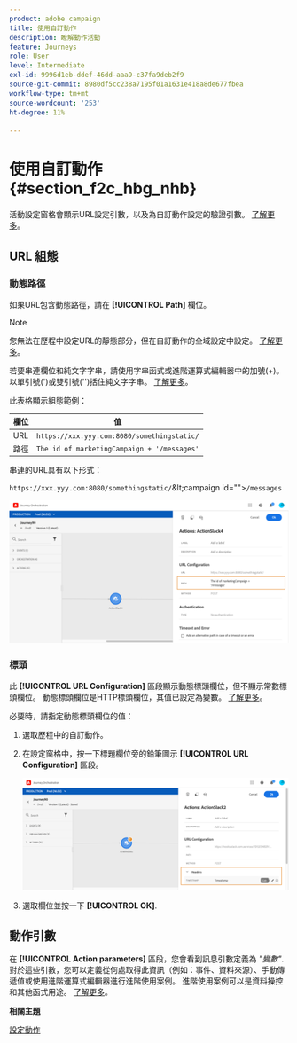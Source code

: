 ```yaml
---
product: adobe campaign
title: 使用自訂動作
description: 瞭解動作活動
feature: Journeys
role: User
level: Intermediate
exl-id: 9996d1eb-ddef-46dd-aaa9-c37fa9deb2f9
source-git-commit: 8980df5cc238a7195f01a1631e418a8de677fbea
workflow-type: tm+mt
source-wordcount: '253'
ht-degree: 11%

---
```


# 使用自訂動作 {#section_f2c_hbg_nhb}

活動設定窗格會顯示URL設定引數，以及為自訂動作設定的驗證引數。 [了解更多](../action/about-custom-action-configuration.md)。

## URL 組態

### 動態路徑

如果URL包含動態路徑，請在 **[!UICONTROL Path]** 欄位。

>[!NOTE]
>
>您無法在歷程中設定URL的靜態部分，但在自訂動作的全域設定中設定。 [了解更多](../action/about-custom-action-configuration.md)。

若要串連欄位和純文字字串，請使用字串函式或進階運算式編輯器中的加號(+)。 以單引號(&#39;)或雙引號(&#39;&#39;)括住純文字字串。 [了解更多](../expression/expressionadvanced.md)。

此表格顯示組態範例：

| 欄位 | 值 |
| --- | --- |
| URL | `https://xxx.yyy.com:8080/somethingstatic/` |
| 路徑 | `The id of marketingCampaign + '/messages'` |

串連的URL具有以下形式：

`https://xxx.yyy.com:8080/somethingstatic/`\&lt;campaign id=&quot;&quot;>`/messages`

![](../assets/journey-custom-action-url.png)

### 標頭

此 **[!UICONTROL URL Configuration]** 區段顯示動態標頭欄位，但不顯示常數標頭欄位。 動態標頭欄位是HTTP標頭欄位，其值已設定為變數。 [了解更多](../action/about-custom-action-configuration.md)。

必要時，請指定動態標頭欄位的值：

1. 選取歷程中的自訂動作。
1. 在設定窗格中，按一下標題欄位旁的鉛筆圖示 **[!UICONTROL URL Configuration]** 區段。

   ![](../assets/journey-dynamicheaderfield.png)

1. 選取欄位並按一下 **[!UICONTROL OK]**.

## 動作引數

在 **[!UICONTROL Action parameters]** 區段，您會看到訊息引數定義為 _&quot;變數&quot;_. 對於這些引數，您可以定義從何處取得此資訊（例如：事件、資料來源）、手動傳遞值或使用進階運算式編輯器進行進階使用案例。 進階使用案例可以是資料操控和其他函式用途。 [了解更多](../expression/expressionadvanced.md)。

**相關主題**

[設定動作](../action/about-custom-action-configuration.md)
